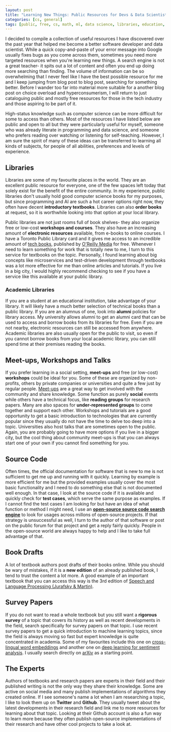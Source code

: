 ```yaml
---
layout: post
title: "Learning New Things: Public Resources for Devs & Data Scientists"
categories: [cs, general]
tags: [public, free, cs, math, ml, data science, libraries, education, learning]
---
```


I decided to compile a collection of useful resources I have discovered over the past year that helped me become a better software developer and data scientist. While a quick copy-and-paste of your error message into Google usually fixes bugs as you come across them, sometimes you need more targeted resources when you're learning new things. A search engine is not a great teacher- it spits out a lot of content and often you end up doing more searching than finding. The volume of information can be so overwhelming that I never feel like I have the best possible resource for me and I keep jumping from blog post to blog post, searching for something better. Before I wander too far into material more suitable for a another blog post on choice overload and hyperconsumerism, I will return to just cataloguing public and mostly free resources for those in the tech industry and those aspiring to be part of it. 

High-status knowledge such as computer science can be more difficult for some to access than others. Most of the resources I have listed below are public and open to all but they were particularly useful for myself, someone who was already literate in programming and data science, and someone who prefers reading over watching or listening for self-teaching. However, I am sure the spirit of many of these ideas can be transferred to learning all kinds of subjects, for people of all abilities, preferences and levels of experience.

<!--more-->

## Libraries
Libraries are some of my favourite places in the world. They are an excellent public resource for everyone, one of the few spaces left today that solely exist for the benefit of the entire community. In my experience, public libraries don't usually hold good computer science books for my purposes, but since programming and AI are such a hot career options right now, they often have decent **introductory textbooks**. Libraries can also **order books** at request, so it is worthwhile looking into that option at your local library. 

Public libraries are not just rooms full of book shelves- they also organize free or low-cost **workshops and courses**. They also have an increasing amount of **electronic resources** available, from e-books to online courses. I have a Toronto Public Library card and it gives me access to an incredible amount of [tech books](https://www.torontopubliclibrary.ca/elearning/), published by [O'Reilly Media](http://shop.oreilly.com/) for free. Whenever I need to learn something for work that is totally new to me, I turn to this service for textbooks on the topic. Personally, I found learning about big concepts like microservices and test-driven development through textbooks was a lot more effective for me than online articles and tutorials. If you live in a big city, I would highly recommend checking to see if you have a service like this available at your public library.

### Academic Libraries
If you are a student at an educational institution, take advantage of your library. It will likely have a much better selection of technical books than a public library. If you are an alumnus of one, look into **alumni** policies for library access. My university allows alumni to get an alumni card that can be used to access and borrow books from its libraries for free. Even if you are not nearby, electronic resources can still be accessed from anywhere. Academic libraries are also usually open for the public to visit, so even if you cannot borrow books from your local academic library, you can still spend time at their premises reading the books.

## Meet-ups, Workshops and Talks
If you prefer learning in a social setting, **meet-ups** and free (or low-cost) **workshops** could be ideal for you. Some of these are organized by non-profits, others by private companies or universities and quite a few just by regular people. [Meet-ups](https://www.meetup.com) are a great way to get involved with the community and share knowledge. Some function as purely **social** events while others have a technical focus, like **reading groups** for research papers. Many are also spaces for **under-represented groups** to come together and support each other. Workshops and tutorials are a good opportunity to get a basic introduction to technologies that are currently popular since they usually do not have the time to delve too deep into a topic. Universities also host talks that are sometimes open to the public. Again, you are probably going to have more options if you live in a bigger city, but the cool thing about community meet-ups is that you can always start one of your own if you cannot find something for you.

## Source Code
Often times, the official documentation for software that is new to me is not sufficient to get me up and running with it quickly. Learning by example is more efficient for me but the provided examples usually cover the most basic functionality and I need to do something else that is not documented well enough. In that case, I look at the source code if it is available and quickly check for **test cases**, which serve the same purpose as examples. If I cannot find the test cases I am looking for but have an idea of what function or method I might need, I use an [**open-source source code search engine**](https://searchcode.com/) to look for usages across millons of open-source projects. If that strategy is unsuccessful as well, I turn to the author of that software or post on the public forum for that project and get a reply fairly quickly. People in the open-source world are always happy to help and I like to take full advantage of that.

## Book Drafts
A lot of textbook authors post drafts of their books online. While you should be wary of mistakes, if it is a **new edition** of an already published book, I tend to trust the content a lot more. A good example of an important textbook that you can access this way is the 3rd edition of [Speech and Language Processing (Jurafsky & Martin)](https://web.stanford.edu/~jurafsky/slp3/). 

## Survey Papers
If you do not want to read a whole textbook but you still want a **rigorous survey** of a topic that covers its history as well as recent developments in the field, search specifically for survey papers on that topic. I use recent survey papers to get a quick introduction to machine learning topics, since the field is always moving so fast but expert knowledge is quite concentrated in academia. Some of my favourites include this one on [cross-lingual word embeddings](https://arxiv.org/abs/1706.04902) and another one on [deep learning for sentiment analysis](https://arxiv.org/abs/1801.07883). I usually search directly on [arXiv](https://arxiv.org/) as a starting point.

## The Experts
Authors of textbooks and research papers are experts in their field and their published writing is not the only way they share their knowledge. Some are active on social media and many publish implementations of algorithms they created online. If I see someone's name a lot when I am researching a topic, I like to look them up on **Twitter** and **Github**. They usually tweet about the latest developments in their research field and link me to more resources for learning about that topic. Looking at their Github account is also a fun way to learn more because they often publish open-source implementations of their research and have other cool projects to take a look at. 

